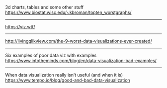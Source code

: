 
3d charts, tables and some other stuff</br>
https://www.biostat.wisc.edu/~kbroman/topten_worstgraphs/</br>

---

https://viz.wtf/</br>

---

http://livingqlikview.com/the-9-worst-data-visualizations-ever-created/</br>

---
Six examples of poor data viz with examples</br>
https://www.intotheminds.com/blog/en/data-visualization-bad-examples/</br>

---

When data visualization really isn’t useful (and when it is)</br>
https://www.tempo.io/blog/good-and-bad-data-visualization</br>
